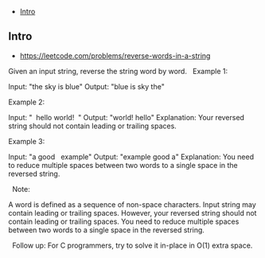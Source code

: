 - [Intro](#intro)

## Intro

- https://leetcode.com/problems/reverse-words-in-a-string

Given an input string, reverse the string word by word.
 
Example 1:

Input: "the sky is blue"
Output: "blue is sky the"

Example 2:

Input: "  hello world!  "
Output: "world! hello"
Explanation: Your reversed string should not contain leading or trailing spaces.

Example 3:

Input: "a good   example"
Output: "example good a"
Explanation: You need to reduce multiple spaces between two words to a single space in the reversed string.

 
Note:

A word is defined as a sequence of non-space characters.
Input string may contain leading or trailing spaces. However, your reversed string should not contain leading or trailing spaces.
You need to reduce multiple spaces between two words to a single space in the reversed string.

 
Follow up:
For C programmers, try to solve it in-place in O(1) extra space.